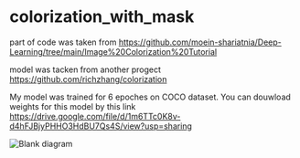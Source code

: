 # colorization_with_mask
part of code was taken from 
https://github.com/moein-shariatnia/Deep-Learning/tree/main/Image%20Colorization%20Tutorial

model was tacken from another progect 
https://github.com/richzhang/colorization

My model was trained for 6 epoches on COCO dataset.
You can douwload weights for this model by this link 
https://drive.google.com/file/d/1m6TTc0K8v-d4hFJBjyPHHO3HdBU7Qs4S/view?usp=sharing


![Blank diagram](https://user-images.githubusercontent.com/82718432/146434916-dbefd8d5-d83d-4f01-8a9a-f7df2f9803e1.jpeg)
